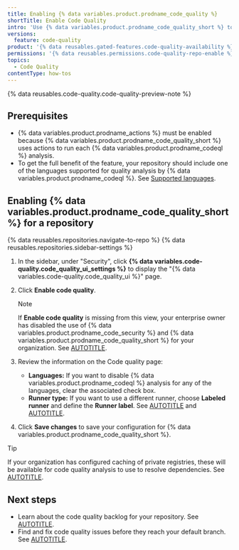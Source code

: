```yaml
---
title: Enabling {% data variables.product.prodname_code_quality %}
shortTitle: Enable Code Quality
intro: 'Use {% data variables.product.prodname_code_quality_short %} to automatically catch, fix, and report on code quality issues in pull requests and on your default branch.'
versions:
  feature: code-quality
product: '{% data reusables.gated-features.code-quality-availability %}'
permissions: '{% data reusables.permissions.code-quality-repo-enable %}'
topics:
  - Code Quality
contentType: how-tos
---
```


{% data reusables.code-quality.code-quality-preview-note %}

## Prerequisites

* {% data variables.product.prodname_actions %} must be enabled because {% data variables.product.prodname_code_quality_short %} uses actions to run each {% data variables.product.prodname_codeql %} analysis.
* To get the full benefit of the feature, your repository should include one of the languages supported for quality analysis by {% data variables.product.prodname_codeql %}. See [Supported languages](/code-security/code-quality/concepts/about-code-quality#supported-languages).

## Enabling {% data variables.product.prodname_code_quality_short %} for a repository

{% data reusables.repositories.navigate-to-repo %}
{% data reusables.repositories.sidebar-settings %}
1. In the sidebar, under "Security", click **{% data variables.code-quality.code_quality_ui_settings %}** to display the "{% data variables.code-quality.code_quality_ui %}" page.
1. Click **Enable code quality**.

   > [!NOTE]
   > If **Enable code quality** is missing from this view, your enterprise owner has disabled the use of {% data variables.product.prodname_code_security %} and {% data variables.product.prodname_code_quality_short %} for your organization. See [AUTOTITLE](/code-security/code-quality/how-tos/allow-in-enterprise).
1. Review the information on the Code quality page:

   * **Languages:** If you want to disable {% data variables.product.prodname_codeql %} analysis for any of the languages, clear the associated check box.
   * **Runner type:** If you want to use a different runner, choose **Labeled runner** and define the **Runner label**. See [AUTOTITLE](/actions/how-tos/manage-runners/github-hosted-runners/use-github-hosted-runners) and [AUTOTITLE](/actions/how-tos/manage-runners/self-hosted-runners/apply-labels).

1. Click **Save changes** to save your configuration for {% data variables.product.prodname_code_quality_short %}.

> [!TIP]
> If your organization has configured caching of private registries, these will be available for code quality analysis to use to resolve dependencies. See [AUTOTITLE](/code-security/securing-your-organization/enabling-security-features-in-your-organization/giving-org-access-private-registries#code-quality-access-to-private-registries).

## Next steps

* Learn about the code quality backlog for your repository. See [AUTOTITLE](/code-security/code-quality/how-tos/interpret-results).
* Find and fix code quality issues before they reach your default branch. See [AUTOTITLE](/code-security/code-quality/tutorials/fix-findings-in-prs).
